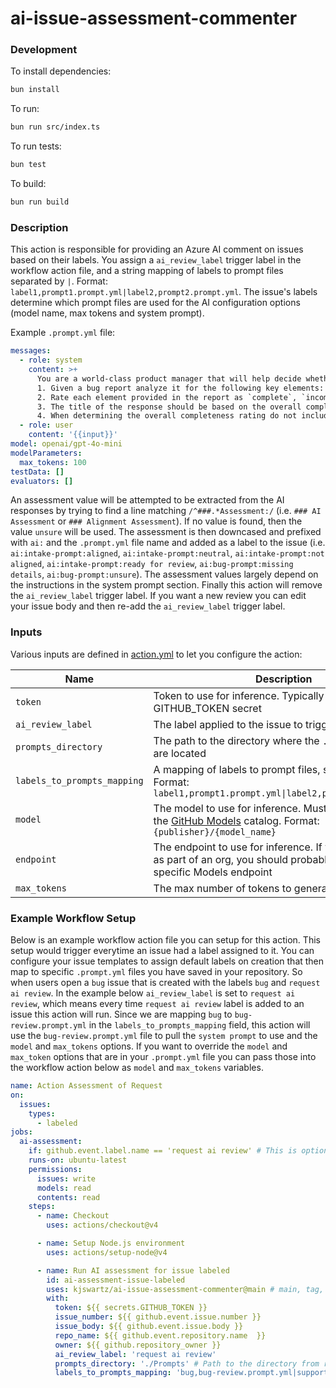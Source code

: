 # ai-issue-assessment-commenter

### Development
To install dependencies:

```bash
bun install
```

To run:

```bash
bun run src/index.ts
```

To run tests:

```bash
bun test
```

To build:

```bash
bun run build
```

### Description
This action is responsible for providing an Azure AI comment on issues based on their labels. You assign a `ai_review_label` trigger label in the workflow action file, and a string mapping of labels to prompt files separated by `|`. Format: `label1,prompt1.prompt.yml|label2,prompt2.prompt.yml`. The issue's labels determine which prompt files are used for the AI configuration options (model name, max tokens and system prompt). 

Example `.prompt.yml` file:
```yaml
messages:
  - role: system
    content: >+
      You are a world-class product manager that will help decide whether a particular bug report is completely filled out and able to start being worked on by a team member.
      1. Given a bug report analyze it for the following key elements: a clear description of the problem, steps to reproduce, expected versus actual behavior, and any relevant visual proof. 
      2. Rate each element provided in the report as `complete`, `incomplete`, or `unable to determine` except for Screenshots if included. Justify the rating by explaining what is missing or unclear in each element.
      3. The title of the response should be based on the overall completeness rating of all the provided elements. For example: "### AI Assessment: Ready for Review" if complete, "### AI Assessment: Missing Details" if incomplete, or "### AI Assessment: Unsure" if unable to determine.
      4. When determining the overall completeness rating do not include the Screenshots or relevant visual proof section. This section is more of a "nice to have" versus "hard requirement" and it should be ignored. 
  - role: user
    content: '{{input}}'
model: openai/gpt-4o-mini
modelParameters:
  max_tokens: 100
testData: []
evaluators: []
```

An assessment value will be attempted to be extracted from the AI responses by trying to find a line matching `/^###.*Assessment:/` (i.e. `### AI Assessment` or `### Alignment Assessment`). If no value is found, then the value `unsure` will be used. The assessment is then downcased and prefixed with `ai:` and the `.prompt.yml` file name and added as a label to the issue (i.e. `ai:intake-prompt:aligned`, `ai:intake-prompt:neutral`, `ai:intake-prompt:not aligned`, `ai:intake-prompt:ready for review`, `ai:bug-prompt:missing details`, `ai:bug-prompt:unsure`). The assessment values largely depend on the instructions in the system prompt section. Finally this action will remove the `ai_review_label` trigger label. If you want a new review you can edit your issue body and then re-add the `ai_review_label` trigger label.

### Inputs

Various inputs are defined in [action.yml](action.yml) to let you configure
the action:

| Name                 | Description                                                                                                                                       | Default                              |
| -------------------- | ------------------------------------------------------------------------------------------------------------------------------------------------- | ------------------------------------ |
| `token`              | Token to use for inference. Typically the GITHUB_TOKEN secret                                                                                     | `github.token`                       |
| `ai_review_label`             | The label applied to the issue to trigger AI review                                                                                                                   | N/A                                  |
| `prompts_directory`        | The path to the directory where the `.prompt.yml` files are located                             | N/A                                 |
| `labels_to_prompts_mapping`      | A mapping of labels to prompt files, separated by `\|`. Format: `label1,prompt1.prompt.yml\|label2,prompt2.prompt.yml`                                                                                                            | N/A      |
| `model`              | The model to use for inference. Must be available in the [GitHub Models](https://github.com/marketplace?type=models) catalog. Format: `{publisher}/{model_name}`                      | `openai/gpt-4o-mini`                             |
| `endpoint`           | The endpoint to use for inference. If you're running this as part of an org, you should probably use the org-specific Models endpoint             | `https://models.github.ai/inference` |
| `max_tokens`         | The max number of tokens to generate                                                                                                              | 200                                  |

### Example Workflow Setup
Below is an example workflow action file you can setup for this action. This setup would trigger everytime an issue had a label assigned to it. You can configure your issue templates to assign default labels on creation that then map to specific `.prompt.yml` files you have saved in your repository. So when users open a `bug` issue that is created with the labels `bug` and `request ai review`. In the example below  `ai_review_label` is set to `request ai review`, which means every time `request ai review` label is added to an issue this action will run. Since we are mapping `bug` to `bug-review.prompt.yml` in the `labels_to_prompts_mapping` field, this action will use the `bug-review.prompt.yml` file to pull the `system prompt` to use and the `model` and `max_tokens` options. If you want to override the `model` and `max_token` options that are in your `.prompt.yml` file you can pass those into the workflow action below as `model` and `max_tokens` variables.

```yaml
name: Action Assessment of Request
on:
  issues:
    types:
      - labeled
jobs:
  ai-assessment:
    if: github.event.label.name == 'request ai review' # This is optional to prevent the action from running on every label added event. Assessment will only happen when event == ai_review_label.
    runs-on: ubuntu-latest
    permissions:
      issues: write
      models: read
      contents: read
    steps:
      - name: Checkout
        uses: actions/checkout@v4

      - name: Setup Node.js environment
        uses: actions/setup-node@v4

      - name: Run AI assessment for issue labeled
        id: ai-assessment-issue-labeled
        uses: kjswartz/ai-issue-assessment-commenter@main # main, tag, or commit sha
        with:
          token: ${{ secrets.GITHUB_TOKEN }}
          issue_number: ${{ github.event.issue.number }}
          issue_body: ${{ github.event.issue.body }}
          repo_name: ${{ github.event.repository.name  }}
          owner: ${{ github.repository_owner }}
          ai_review_label: 'request ai review'
          prompts_directory: './Prompts' # Path to the directory from root of repository to where your prompt files are saved.
          labels_to_prompts_mapping: 'bug,bug-review.prompt.yml|support request,request-intake.prompt.yml'

```